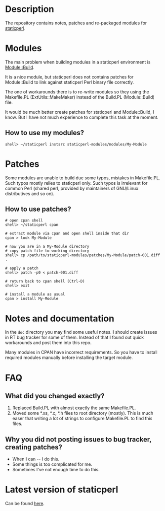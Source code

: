 Description
==================

The repository contains notes, patches and re-packaged modules
for [staticperl](http://search.cpan.org/perldoc?staticperl).

Modules
==================

The main problem when building modules in a staticperl environment
is [Module::Build](http://search.cpan.org/perldoc?Module%3A%3ABuild).

It is a nice module, but staticperl does not contains patches for 
Module::Build to link against staticperl Perl binary file correctly.

The one of workarounds there is to re-write modules so they using the
Makefile.PL (ExtUtils::MakeMaker) instead of the Build.PL (Module::Build)
file.

It would be much better create patches for staticperl and Module::Build,
I know. But I have not much experience to complete this task 
at the moment.


How to use my modules?
-------------------

```
shell> ~/staticperl instsrc staticperl-modules/modules/My-Module
```

Patches
====================

Some modules are unable to build due some typos, mistakes in Makefile.PL.
Such typos mostly relies to staticperl only. Such typos is irrelevant
for common Perl (shared perl, provided by maintainers of GNU/Linux 
distributives and so on).


How to use patches?
-------------------

```
# open cpan shell
shell> ~/staticperl cpan

# extract module via cpan and open shell inside that dir
cpan > look My-Module

# now you are in a My-Module directory
# copy patch file to working directory
shell> cp /path/to/staticperl-modules/patches/My-Module/patch-001.diff .

# apply a patch
shell> patch -p0 < patch-001.diff

# return back to cpan shell (Ctrl-D)
shell> exit

# install a module as usual
cpan > install My-Module
```

Notes and documentation
=======================

In the <code>doc</code> directory you may find some useful notes.
I should create issues in RT bug tracker for some of them.
Instead of that I found out quick workarounds and post them
into this repo.

Many modules in CPAN have incorrect requirements. So you have to
install required modules manually before installing 
the target module.

FAQ
=======================

What did you changed exactly?
-----------------------------

1. Replaced Build.PL with almost exactly the same Makefile.PL.
2. Moved some \*.xs, \*.c, \*.h files to root directory (mostly). This
is much easer that writing a lot of strings to configure Makefile.PL
to find this files.

Why you did not posting issues to bug tracker, creating patches?
-----------------------------------------------------------

* When I can -- I do this.
* Some things is too complicated for me.
* Sometimes I've not enough time to do this.

Latest version of staticperl
========================================

Can be found [here](http://cvs.schmorp.de/App-Staticperl/bin/staticperl\?revision\=HEAD).

